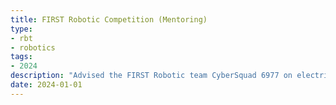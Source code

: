 ```yaml
---
title: FIRST Robotic Competition (Mentoring)
type:
- rbt
- robotics
tags:
- 2024
description: "Advised the FIRST Robotic team CyberSquad 6977 on electrical and programming aspects."
date: 2024-01-01
---
```

